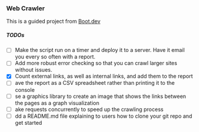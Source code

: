 ### Web Crawler

This is a guided project from [Boot.dev](https://www.boot.dev/courses/build-web-crawler-golang)

##### TODOs

- [ ] Make the script run on a timer and deploy it to a server. Have it email you every so often with a report.
- [ ] Add more robust error checking so that you can crawl larger sites without issues.
- [x] Count external links, as well as internal links, and add them to the report
- [ ] ave the report as a CSV spreadsheet rather than printing it to the console
- [ ] se a graphics library to create an image that shows the links between the pages as a graph visualization
- [ ] ake requests concurrently to speed up the crawling process
- [ ] dd a README.md file explaining to users how to clone your git repo and get started
